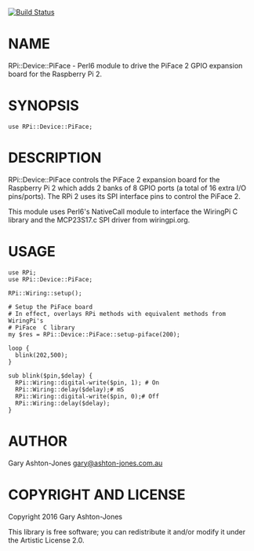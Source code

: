 [![Build Status](https://travis-ci.org/garyaj/perl6-raspberry-pi-device-piface.svg?branch=master)](https://travis-ci.org/garyaj/perl6-raspberry-pi-device-piface)

NAME
====

RPi::Device::PiFace - Perl6 module to drive the PiFace 2 GPIO expansion board for the Raspberry Pi 2.

SYNOPSIS
========

    use RPi::Device::PiFace;

DESCRIPTION
===========

RPi::Device::PiFace controls the PiFace 2 expansion board for the Raspberry Pi 2 which adds 2 banks of 8 GPIO ports (a total of 16 extra I/O pins/ports). The RPi 2 uses its SPI interface pins to control the PiFace 2.

This module uses Perl6's NativeCall module to interface the WiringPi C library and the MCP23S17.c SPI driver from wiringpi.org.

USAGE
=====

    use RPi;
    use RPi::Device::PiFace;

    RPi::Wiring::setup();

    # Setup the PiFace board
    # In effect, overlays RPi methods with equivalent methods from WiringPi's
    # PiFace  C library
    my $res = RPi::Device::PiFace::setup-piface(200);

    loop {
      blink(202,500);
    }

    sub blink($pin,$delay) {
      RPi::Wiring::digital-write($pin, 1); # On
      RPi::Wiring::delay($delay);# mS
      RPi::Wiring::digital-write($pin, 0);# Off
      RPi::Wiring::delay($delay);
    }

AUTHOR
======

Gary Ashton-Jones <gary@ashton-jones.com.au>

COPYRIGHT AND LICENSE
=====================

Copyright 2016 Gary Ashton-Jones

This library is free software; you can redistribute it and/or modify it under the Artistic License 2.0.

